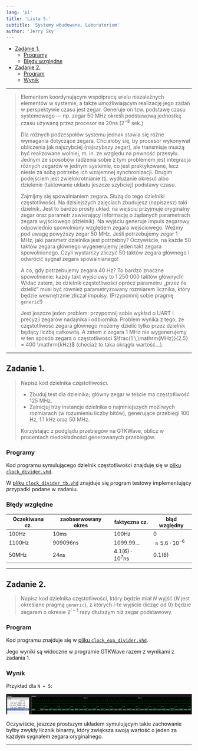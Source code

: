 ```yaml
---
lang: 'pl'
title: 'Lista 5.'
subtitle: 'Systemy wbudowane, Laboratorium'
author: 'Jerry Sky'
---
```


- [Zadanie 1.](#zadanie-1)
    - [Programy](#programy)
    - [Błędy względne](#błędy-względne)
- [Zadanie 2.](#zadanie-2)
    - [Program](#program)
    - [Wynik](#wynik)

---

> Elementem koordynującym współpracę wielu niezależnych elementów w systemie,
> a także umożliwiającym realizację jego zadań w perspektywie czasu jest zegar.
> Generuje on tzw. podstawę czasu systemowego — np. zegar 50 MHz określi podstawową
> jednostkę czasu używaną przez procesor na 20ns ($2^{−8}$ sek.)
>
> Dla różnych podzespołów systemu jednak stawia się różne wymagania dotyczące zegara.
> Chciałoby się, by procesor wykonywał obliczenia jak najszybciej (najszybszy zegar),
> ale transmisje muszą być realizowane wolniej, m. in. ze względu na pewność przesyłu.
> Jednym ze sposobów radzenia sobie z tym problemem jest integracja różnych zegarów w jednym systemie,
> co jest praktykowane, lecz niesie za sobą potrzebę ich wzajemnej synchronizacji.
> Drugim podejściem jest zwielokrotnianie (tj. wydłużanie okresu)
> albo dzielenie (taktowanie układu jeszcze szybciej) podstawy czasu.
>
> Zajmijmy się spowalnianiem zegara.
> Służą do tego dzielniki częstotliwości.
> Na dzisiejszych zajęciach zbudujesz (napiszesz) taki dzielnik.
> Jest to bardzo prosty układ: na wejściu przyjmuje oryginalny zegar oraz parametr
> zawierający informację o żądanych parametrach zegara wyjściowego (dzielnik).
> Na wyjściu generuje impuls zegarowy odpowiednio spowolniony względem zegara wejściowego.
> Weźmy pod uwagę powyższy zegar 50 MHz.
> Jeśli potrzebujemy zegar 1 MHz, jaki parametr dzielnika jest potrzebny?
> Oczywiście, na każde 50 taktów zegara głównego wygenerujemy jeden takt zegara spowolnionego.
> Czyli wystarczy zliczyć 50 taktów zegara głównego i odwrócić sygnał
> zegara spowalnianego!
>
> A co, gdy potrzebujemy zegara 40 Hz?
> To bardzo znaczne spowolnienie: każdy takt wyjściowy to 1 250 000 taktów głównych!
> Widać zatem, że dzielnik częstotliwości oprócz parametru „przez ile dzielić”
> musi być również parametryzowany rozmiarem licznika, który będzie wewnętrznie zliczał impulsy.
> (Przypomnij sobie pragmę `generic`!)
>
> Jest jeszcze jeden problem: przypomnij sobie wykład o UART i precyzji zegarów nadajnika i odbiornika.
> Problem wynika z tego, że częstotliwość zegara głównego możemy dzielić
> tylko przez dzielnik będący liczbą całkowitą.
> A zatem z zegara 1 MHz nie wygenerujemy w ten sposób zegara o częstotliwości
> $\frac{1 \,\mathrm{MHz}}{2.5} = 400 \mathrm{kHz}$
> (chociaż to taka okrągła wartość…).

---

## Zadanie 1.

> Napisz kod dzielnika częstotliwości.
>
> - Zbuduj test dla dzielnika; główny zegar w teście ma częstotliwość 125 MHz.
> - Zainicjuj trzy instancje dzielnika o najmniejszych możliwych rozmiarach
> (w rozumieniu liczby bitów), generujące przebiegi 100 Hz, 1.1 kHz oraz 50 MHz.
>
> Korzystając z podglądu przebiegów na GTKWave,
> oblicz w procentach niedokładności generowanych przebiegów.

### Programy

Kod programu symulującego dzielnik częstotliwości znajduje się w [pliku `clock_divider.vhd`](clock_divider.vhd).

W [pliku `clock_divider_tb.vhd`](clock_divider_tb.vhd) znajduje się program testowy implementujący przypadki podane w zadaniu.

### Błędy względne

| Oczekiwana cz. | zaobserwowany okres | faktyczna cz.           | błąd względny               |
| -------------- | ------------------- | ----------------------- | --------------------------- |
| 100Hz          | 10ms                | 100Hz                   | $0$                         |
| 1100Hz         | 909096ns            | 1099.99…                | $\approx 5.6 \cdot 10^{-6}$ |
| 50MHz          | 24ns                | $4.1(6) \cdot 10^{7}$ns | $0.1(6)$

---

## Zadanie 2.

> Napisz kod dzielnika częstotliwości, który będzie miał $N$ wyjść
> ($N$ jest określane pragmą `generic`), z których $i$-te wyjście
> (licząc od $0$) będzie zegarem o okresie $2^{i+1}$ razy dłuższym niż zegar podstawowy.

### Program

Kod programu znajduje się w [pliku `clock_exp_divider.vhd`](clock_exp_divider.vhd).

Jego wyniki są widoczne w programie GTKWave razem z wynikami z zadania 1.

### Wynik

Przykład dla `N = 5`:

![GTKWave output](clock-exp-gtkwave.png)

Oczywiście, jeszcze prostszym układem symulującym takie zachowanie byłby zwykły
licznik binarny, który zwiększa swoją wartość o jeden za każdym sygnałem zegara
oryginalnego.

---
